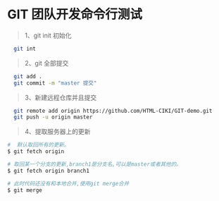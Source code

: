 # GIT 团队开发命令行测试

> 1、git init 初始化

```bash
  git int
```

> 2、git 全部提交

```bash
  git add .
  git commit -m "master 提交"
```

> 3、新建远程仓库并且提交

```bash
  git remote add origin https://github.com/HTML-CIKI/GIT-demo.git
  git push -u origin master
```

> 4、提取服务器上的更新
```bash
#  默认取回所有的更新。
$ git fetch origin

# 取回某一个分支的更新,branch1是分支名,可以是master或者其他的。
$ git fetch origin branch1

# 此时代码还没有和本地合并,使用git merge合并
$ git merge 
```